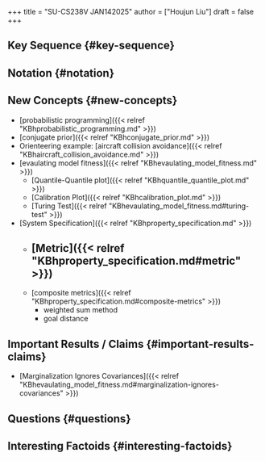 +++
title = "SU-CS238V JAN142025"
author = ["Houjun Liu"]
draft = false
+++

## Key Sequence {#key-sequence}


## Notation {#notation}


## New Concepts {#new-concepts}

-   [probabilistic programming]({{< relref "KBhprobabilistic_programming.md" >}})
-   [conjugate prior]({{< relref "KBhconjugate_prior.md" >}})
-   Orienteering example: [aircraft collision avoidance]({{< relref "KBhaircraft_collision_avoidance.md" >}})
-   [evaulating model fitness]({{< relref "KBhevaulating_model_fitness.md" >}})
    -   [Quantile-Quantile plot]({{< relref "KBhquantile_quantile_plot.md" >}})
    -   [Calibration Plot]({{< relref "KBhcalibration_plot.md" >}})
    -   [Turing Test]({{< relref "KBhevaulating_model_fitness.md#turing-test" >}})
-   [System Specification]({{< relref "KBhproperty_specification.md" >}})
    -   [Metric]({{< relref "KBhproperty_specification.md#metric" >}})
        -
    -   [composite metrics]({{< relref "KBhproperty_specification.md#composite-metrics" >}})
        -   weighted sum method
        -   goal distance


## Important Results / Claims {#important-results-claims}

-   [Marginalization Ignores Covariances]({{< relref "KBhevaulating_model_fitness.md#marginalization-ignores-covariances" >}})


## Questions {#questions}


## Interesting Factoids {#interesting-factoids}
